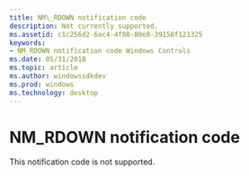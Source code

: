 ```yaml
---
title: NM\_RDOWN notification code
description: Not currently supported.
ms.assetid: c1c256d2-6ac4-4f80-80e8-39158f121325
keywords:
- NM_RDOWN notification code Windows Controls
ms.date: 05/31/2018
ms.topic: article
ms.author: windowssdkdev
ms.prod: windows
ms.technology: desktop
---
```


# NM\_RDOWN notification code

This notification code is not supported.

 

 




